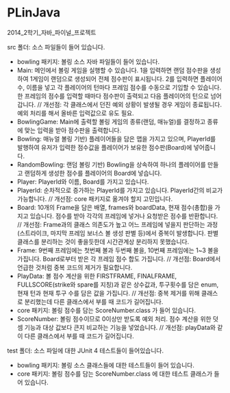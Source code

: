 PLinJava
========

2014_2학기_자바_파이널_프로젝트

src 폴더: 소스 파일들이 들어 있습니다.
 - bowling 패키지: 볼링 소스 자바 파일들이 들어 있습니다.
  - Main: 메인에서 볼링 게임을 실행할 수 있습니다. 
              1을 입력하면 랜덤 점수판을 생성하여 1게임이 랜덤으로 생성되어 전체 점수판이 표시됩니다.
              2를 입력하면 플레이어 수, 이름을 넣고 각 플레이어의 턴마다 프레임 점수를 수동으로 기입할 수 있습니다.
              한 프레임의 점수를 입력할 때마다 점수판이 출력되고 다음 플레이어의 턴으로 넘어갑니다.
              // 개선점: 각 클래스에서 던진 예외 상황이 발생될 경우 게임이 종료됩니다. 예외 처리를 해서 올바른 입력값으로 유도 필요.
  - BowlingGame: Main에 출력할 볼링 게임의 종류(랜덤, 매뉴얼)를 결정하고 종류에 맞는 입력을 받아 점수판을 출력합니다.
  - Bowling: 매뉴얼 볼링 기반) 플레이어들을 담은 맵을 가지고 있으며, PlayerId를 발행하여 유저가 입력한 점수값을 플레이어가 보유한 점수판(Board)에 넣어줍니다.
  - RandomBowling: 랜덤 볼링 기반) Bowling을 상속하여 하나의 플레이어를 만들고 랜덤하게 생성한 점수를 플레이어의 Board에 넣습니다.
  - Player: PlayerId와 이름, Board를 가지고 있습니다.
  - PlayerId: 순차적으로 증가하는 PlayerId를 가지고 있습니다. PlayerId간의 비교가 가능합니다. 
              // 개선점: core 패키지로 옮겨야 할지 고민입니다.
  - Board: 10개의 Frame을 담은 배열, frames와 boardData, 현재 점수(총합)을 가지고 있습니다. 점수를 받아 각각의 프레임에 넣거나 요청받은 점수를 반환합니다.
            // 개선점: Frame과의 클래스 의존도가 높고 어느 프레임에 넣을지 판단하는 과정(스트라이크, 마지막 프레임 보너스 볼 생성 판별 등)에서 중복이 발생합니다. 판별 클래스를 분리하는 것이 좋을듯한데 시간관계상 분리하지 못했습니다.
  - Frame: 9번째 프레임에는 첫번째 볼과 두번째 볼을, 10번째 프레임에는 1~3 볼을 가집니다. Board로부터 받은 각 프레임 점수 합도 가집니다.
          // 개선점: Board에서 언급한 것처럼 중복 코드의 제거가 필요합니다.
  - PlayData: 볼 점수 계산을 위한 FIRSTFRAME, FINALFRAME, FULLSCORE(strike와 spare를 지칭)과 같은 상수값과, 투구횟수를 담은 enum, 현재 턴과 현재 투구 수를 담은 값을 가집니다.
              // 개선점: 중복 제거를 위해 클래스로 분리했는데 다른 클래스에서 부를 때 코드가 길어집니다.
 - core 패키지: 볼링 점수를 담는 ScoreNumber.class 가 들어 있습니다.
  - ScoreNumber: 볼링 점수이므로 0이상만 받도록 예외 처리. 점수 계산을 위한 덧셈 기능과 대상 값보다 큰지 비교하는 기능을 넣었습니다.
                // 개선점: playData와 같이 다른 클래스에서 부를 때 코드가 길어집니다.

test 폴더: 소스 파일에 대한 JUnit 4 테스트들이 들어있습니다.
 - bowling 패키지: 볼링 소스 클래스들에 대한 테스트들이 들어 있습니다.
 - core 패키지: 볼링 점수를 담는 ScoreNumber.class 에 대한 테스트 클래스가 들어 있습니다.
